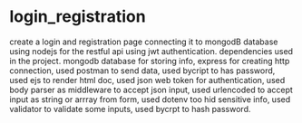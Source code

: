 # login_registration
create a login and registration page connecting it to mongodB database using nodejs for the restful api
using jwt authentication.
dependencies used in the project.
mongodb database for storing info,
express for creating http connection,
used postman to send  data,
used bycript to has password,
used ejs to render html doc,
used json web token for authentication,
used body parser as middleware to accept json input,
used urlencoded to accept input as string or arrray from form,
used dotenv too hid sensitive info,
used validator to validate some inputs,
used bycrpt to hash password.

